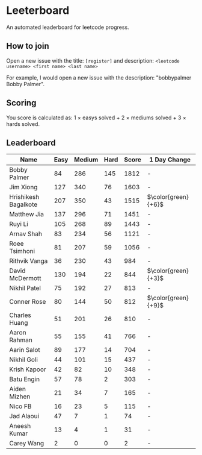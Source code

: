 # Leeterboard

An automated leaderboard for leetcode progress.

## How to join

Open a new issue with the title: `[register]` and description:
`<leetcode username> <first name> <last name>`

For example, I would open a new issue with the description: "bobbypalmer Bobby Palmer".

## Scoring

You score is calculated as:
1 $\times$ easys solved + 2 $\times$ mediums solved + 3 $\times$ hards solved.

## Leaderboard
| Name | Easy | Medium | Hard | Score | 1 Day Change |
| --- | --- | --- | --- | --- | --- |
| Bobby Palmer | 84 | 286 | 145 | 1812 | - |
| Jim Xiong | 127 | 340 | 76 | 1603 | - |
| Hrishikesh Bagalkote | 207 | 350 | 43 | 1515 | $\color{green}{+6}$ |
| Matthew Jia | 137 | 296 | 71 | 1451 | - |
| Ruyi Li | 105 | 268 | 89 | 1443 | - |
| Arnav Shah | 83 | 234 | 56 | 1121 | - |
| Roee Tsimhoni | 81 | 207 | 59 | 1056 | - |
| Rithvik Vanga | 36 | 230 | 43 | 984 | - |
| David McDermott | 130 | 194 | 22 | 844 | $\color{green}{+3}$ |
| Nikhil Patel | 75 | 192 | 27 | 813 | - |
| Conner Rose | 80 | 144 | 50 | 812 | $\color{green}{+9}$ |
| Charles Huang | 51 | 201 | 26 | 810 | - |
| Aaron Rahman | 55 | 155 | 41 | 766 | - |
| Aarin Salot | 89 | 177 | 14 | 704 | - |
| Nikhil Goli | 44 | 101 | 15 | 437 | - |
| Krish Kapoor | 42 | 82 | 10 | 348 | - |
| Batu Engin | 57 | 78 | 2 | 303 | - |
| Aiden Mizhen | 21 | 34 | 7 | 165 | - |
| Nico FB | 16 | 23 | 5 | 115 | - |
| Jad Alaoui | 47 | 7 | 1 | 74 | - |
| Aneesh Kumar | 13 | 4 | 1 | 31 | - |
| Carey Wang | 2 | 0 | 0 | 2 | - |
